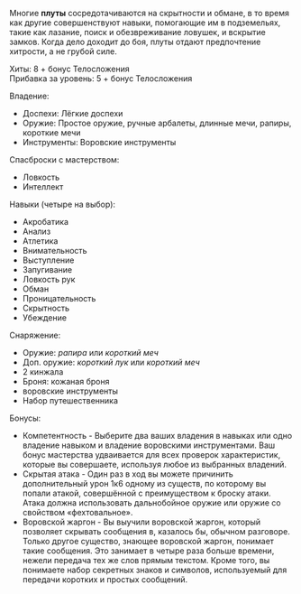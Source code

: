 Многие **плуты** сосредотачиваются на скрытности и обмане, в то время как другие совершенствуют навыки, помогающие им в подземельях, такие как лазание, поиск и обезвреживание ловушек, и вскрытие замков. Когда дело доходит до боя, плуты отдают предпочтение хитрости, а не грубой силе.

Хиты: 8 + бонус Телосложения<br>
Прибавка за уровень: 5 + бонус Телосложения

Владение:
- Доспехи: Лёгкие доспехи
- Оружие: Простое оружие, ручные арбалеты, длинные мечи, рапиры, короткие мечи
- Инструменты: Воровские инструменты

Спасброски с мастерством:
- Ловкость
- Интеллект

Навыки (четыре на выбор):
- Акробатика
- Анализ
- Атлетика
- Внимательность
- Выступление
- Запугивание
- Ловкость рук
- Обман
- Проницательность
- Скрытность
- Убеждение

Снаряжение:
- Оружие: *рапира* или *короткий меч*
- Доп. оружие: *короткий лук* или *короткий меч*
- 2 кинжала
- Броня: кожаная броня
- воровские инструменты
- Набор путешественника

Бонусы:
- Компетентность - Выберите два ваших владения в навыках или одно владение навыком и владение воровскими инструментами. Ваш бонус мастерства удваивается для всех проверок характеристик, которые вы совершаете, используя любое из выбранных владений.
- Скрытая атака - Один раз в ход вы можете причинить дополнительный урон 1к6 одному из существ, по которому вы попали атакой, совершённой с преимуществом к броску атаки. Атака должна использовать дальнобойное оружие или оружие со свойством «фехтовальное».
- Воровской жаргон - Вы выучили воровской жаргон, который позволяет скрывать сообщения в, казалось бы, обычном разговоре. Только другое существо, знающее воровской жаргон, понимает такие сообщения. Это занимает в четыре раза больше времени, нежели передача тех же слов прямым текстом. Кроме того, вы понимаете набор секретных знаков и символов, используемый для передачи коротких и простых сообщений.